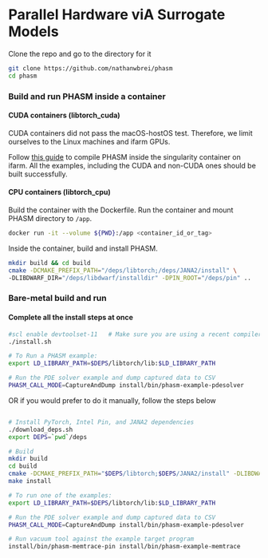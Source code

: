 
# Parallel Hardware viA Surrogate Models

Clone the repo and go to the directory for it
```bash
git clone https://github.com/nathanwbrei/phasm
cd phasm
```

### Build and run PHASM inside a container

#### CUDA containers (libtorch_cuda)
CUDA containers did not pass the macOS-hostOS test. Therefore, we limit
ourselves to the Linux machines and ifarm GPUs.

Follow [this guide](docs/farm_guide.md) to compile PHASM inside the singularity container on ifarm.
All the examples, including the CUDA and non-CUDA ones should be built successfully.

#### CPU containers (libtorch_cpu)
Build the container with the Dockerfile. Run the container and mount PHASM directory to `/app`.

```bash
docker run -it --volume ${PWD}:/app <container_id_or_tag>
```

Inside the container, build and install PHASM.

```bash
mkdir build && cd build
cmake -DCMAKE_PREFIX_PATH="/deps/libtorch;/deps/JANA2/install" \
-DLIBDWARF_DIR="/deps/libdwarf/installdir" -DPIN_ROOT="/deps/pin" ..
```

### Bare-metal build and run
#### Complete all the install steps at once
```bash
#scl enable devtoolset-11   # Make sure you are using a recent compiler
./install.sh

# To Run a PHASM example: 
export LD_LIBRARY_PATH=$DEPS/libtorch/lib:$LD_LIBRARY_PATH

# Run the PDE solver example and dump captured data to CSV
PHASM_CALL_MODE=CaptureAndDump install/bin/phasm-example-pdesolver
```

OR if you would prefer to do it manually, follow the steps below

```bash

# Install PyTorch, Intel Pin, and JANA2 dependencies
./download_deps.sh
export DEPS=`pwd`/deps

# Build 
mkdir build
cd build
cmake -DCMAKE_PREFIX_PATH="$DEPS/libtorch;$DEPS/JANA2/install" -DLIBDWARF_DIR="$DEPS/libdwarf-0.3.4/installdir" -DPIN_ROOT="$DEPS/pin" ..
make install

# To run one of the examples:
export LD_LIBRARY_PATH=$DEPS/libtorch/lib:$LD_LIBRARY_PATH

# Run the PDE solver example and dump captured data to CSV
PHASM_CALL_MODE=CaptureAndDump install/bin/phasm-example-pdesolver

# Run vacuum tool against the example target program
install/bin/phasm-memtrace-pin install/bin/phasm-example-memtrace
```
